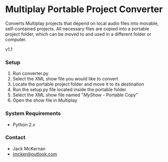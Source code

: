 # Multiplay Portable Project Converter #

Converts Multiplay projects that depend on local audio files into movable, self-contained projects. All necessary files are copied into a portable project folder, which can be moved to and used in a different folder or computer. 

v1.1

### Setup ###

1. Run converter.py
2. Select the XML show file you would like to convert
3. Locate the portable project folder and move it to its destination
4. Run the setup.py file located inside the portable folder
5. Select the XML show file named "*MyShow* - Portable Copy"
5. Open the show file in Multiplay

### System Requirements ###
* Python 2.x

### Contact ###

* Jack McKernan
* [jmcker@outlook.com](mailto:jmcker@outlook.com)